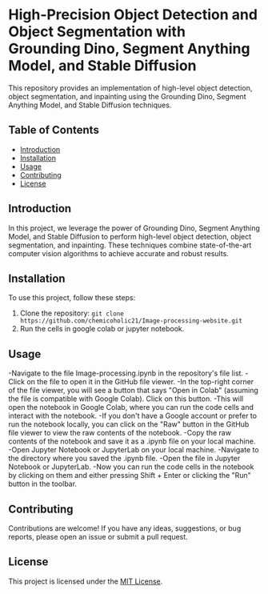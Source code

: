 # High-Precision Object Detection and Object Segmentation with Grounding Dino, Segment Anything Model, and Stable Diffusion

This repository provides an implementation of high-level object detection, object segmentation, and inpainting using the Grounding Dino, Segment Anything Model, and Stable Diffusion techniques.

## Table of Contents
- [Introduction](#introduction)
- [Installation](#installation)
- [Usage](#usage)
- [Contributing](#contributing)
- [License](#license)

## Introduction
In this project, we leverage the power of Grounding Dino, Segment Anything Model, and Stable Diffusion to perform high-level object detection, object segmentation, and inpainting. These techniques combine state-of-the-art computer vision algorithms to achieve accurate and robust results.

## Installation
To use this project, follow these steps:

1. Clone the repository: `git clone https://github.com/chemicoholic21/Image-processing-website.git`
2. Run the cells in google colab or jupyter notebook.

## Usage
-Navigate to the file Image-processing.ipynb in the repository's file list.
-Click on the file to open it in the GitHub file viewer.
-In the top-right corner of the file viewer, you will see a button that says "Open in Colab" (assuming the file is compatible with Google Colab). Click on this button.
-This will open the notebook in Google Colab, where you can run the code cells and interact with the notebook.
-If you don't have a Google account or prefer to run the notebook locally, you can click on the "Raw" button in the GitHub file viewer to view the raw contents of the notebook.
-Copy the raw contents of the notebook and save it as a .ipynb file on your local machine.
-Open Jupyter Notebook or JupyterLab on your local machine.
-Navigate to the directory where you saved the .ipynb file.
-Open the file in Jupyter Notebook or JupyterLab.
-Now you can run the code cells in the notebook by clicking on them and either pressing Shift + Enter or clicking the "Run" button in the toolbar.

## Contributing
Contributions are welcome! If you have any ideas, suggestions, or bug reports, please open an issue or submit a pull request.

## License
This project is licensed under the [MIT License](LICENSE).

